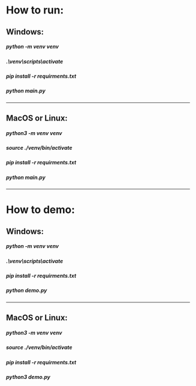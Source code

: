# How to run:   

## Windows:  

##### python -m venv venv
##### .\venv\scripts\activate
##### pip install -r requirments.txt
##### python main.py

--- 

## MacOS or Linux:    

##### python3 -m venv venv
##### source ./venv/bin/activate
##### pip install -r requirments.txt
##### python main.py

---

# How to demo:  

## Windows:  

##### python -m venv venv
##### .\venv\scripts\activate
##### pip install -r requirments.txt
##### python demo.py

--- 

## MacOS or Linux:    

##### python3 -m venv venv
##### source ./venv/bin/activate
##### pip install -r requirments.txt
##### python3 demo.py

